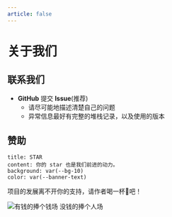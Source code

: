 ```yaml
---
article: false
---
```


# 关于我们

## 联系我们

- **GitHub** 提交 **Issue**(推荐)
    - 请尽可能地描述清楚自己的问题
    - 异常信息最好有完整的堆栈记录，以及使用的版本

## 赞助

```component VPBanner
title: STAR
content: 你的 star 也是我们前进的动力。
background: var(--bg-10)
color: var(--banner-text)
```

项目的发展离不开你的支持，请作者喝一杯🍺吧！

![有钱的捧个钱场 没钱的捧个人场](https://img.dferic.com/img/pay.png)
